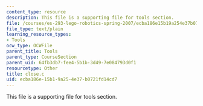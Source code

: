 ```yaml
---
content_type: resource
description: This file is a supporting file for tools section.
file: /courses/es-293-lego-robotics-spring-2007/ecba186e15b19a254e37b0721fd14cd7_close.c
file_type: text/plain
learning_resource_types:
- Tools
ocw_type: OCWFile
parent_title: Tools
parent_type: CourseSection
parent_uid: 64fb3db7-fee4-5b1b-3d49-7e084793d0f1
resourcetype: Other
title: close.c
uid: ecba186e-15b1-9a25-4e37-b0721fd14cd7
---
```

This file is a supporting file for tools section.

